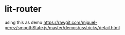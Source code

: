 # lit-router
using this as demo https://rawgit.com/miguel-perez/smoothState.js/master/demos/csstricks/detail.html
